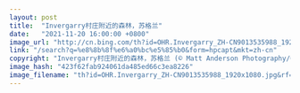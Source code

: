 ```yaml
---
layout: post
title:  "Invergarry村庄附近的森林，苏格兰"
date:   "2021-11-20 16:00:00 +0800"
image_url: "http://cn.bing.com/th?id=OHR.Invergarry_ZH-CN9013535988_1920x1080.jpg&rf=LaDigue_1920x1080.jpg&pid=hp"
link: "/search?q=%e8%8b%8f%e6%a0%bc%e5%85%b0&form=hpcapt&mkt=zh-cn"
copyright: "Invergarry村庄附近的森林，苏格兰 (© Matt Anderson Photography/Getty Images)"
image_hash: "423f62fab924061da485ed66c3ea8226"
image_filename: "th?id=OHR.Invergarry_ZH-CN9013535988_1920x1080.jpg&rf=LaDigue_1920x1080.jpg&pid=hp"
---
```

